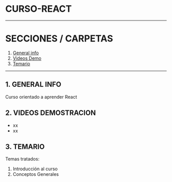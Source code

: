 # CURSO-REACT

---

# SECCIONES / CARPETAS

1. [ General info](#general-info)
2. [ Videos Demo](#videos-demo)
3. [ Temario](#temario)

---

## 1. GENERAL INFO

Curso orientado a aprender React 

## 2. VIDEOS DEMOSTRACION

- xx
- xx

## 3. TEMARIO

Temas tratados:

1. Introducción al curso
2. Conceptos Generales
